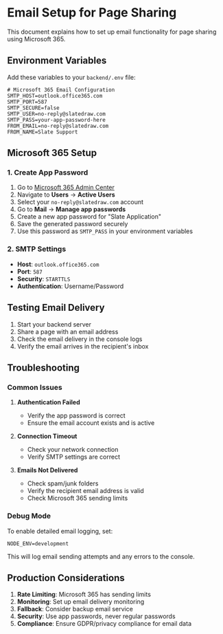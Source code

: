 # Email Setup for Page Sharing

This document explains how to set up email functionality for page sharing using Microsoft 365.

## Environment Variables

Add these variables to your `backend/.env` file:

```env
# Microsoft 365 Email Configuration
SMTP_HOST=outlook.office365.com
SMTP_PORT=587
SMTP_SECURE=false
SMTP_USER=no-reply@slatedraw.com
SMTP_PASS=your-app-password-here
FROM_EMAIL=no-reply@slatedraw.com
FROM_NAME=Slate Support
```

## Microsoft 365 Setup

### 1. Create App Password

1. Go to [Microsoft 365 Admin Center](https://admin.microsoft.com/)
2. Navigate to **Users** → **Active Users**
3. Select your `no-reply@slatedraw.com` account
4. Go to **Mail** → **Manage app passwords**
5. Create a new app password for "Slate Application"
6. Save the generated password securely
7. Use this password as `SMTP_PASS` in your environment variables

### 2. SMTP Settings

- **Host**: `outlook.office365.com`
- **Port**: `587`
- **Security**: `STARTTLS`
- **Authentication**: Username/Password

## Testing Email Delivery

1. Start your backend server
2. Share a page with an email address
3. Check the email delivery in the console logs
4. Verify the email arrives in the recipient's inbox

## Troubleshooting

### Common Issues

1. **Authentication Failed**
   - Verify the app password is correct
   - Ensure the email account exists and is active

2. **Connection Timeout**
   - Check your network connection
   - Verify SMTP settings are correct

3. **Emails Not Delivered**
   - Check spam/junk folders
   - Verify the recipient email address is valid
   - Check Microsoft 365 sending limits

### Debug Mode

To enable detailed email logging, set:

```env
NODE_ENV=development
```

This will log email sending attempts and any errors to the console.

## Production Considerations

1. **Rate Limiting**: Microsoft 365 has sending limits
2. **Monitoring**: Set up email delivery monitoring
3. **Fallback**: Consider backup email service
4. **Security**: Use app passwords, never regular passwords
5. **Compliance**: Ensure GDPR/privacy compliance for email data
